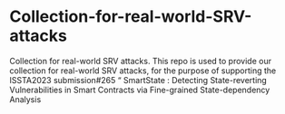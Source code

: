 # Collection-for-real-world-SRV-attacks
Collection for real-world SRV attacks.
This repo is used to provide our collection for real-world SRV attacks, for the purpose of supporting the ISSTA2023 submission#265 “	SmartState : Detecting State-reverting Vulnerabilities in Smart Contracts via Fine-grained State-dependency Analysis